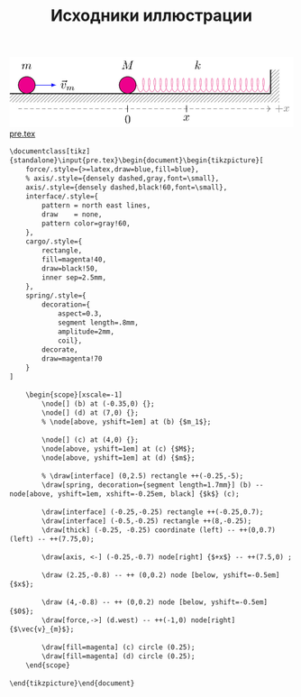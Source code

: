 ﻿---
title: "Исходники иллюстрации"
type: "notpost"
---
<a class="imag2" href="/cook/gallery/tikzpicture_74bcdd4ddb7b853839ee34f3fdd760a4.tex"><img src="/cook/gallery/tikzpicture_74bcdd4ddb7b853839ee34f3fdd760a4.pdf.jpg" alt=""></a>
<a href="/cook/gallery/pre">pre.tex</a>
<pre><code class="language-latex">\documentclass[tikz]{standalone}\input{pre.tex}\begin{document}\begin{tikzpicture}[
    force/.style={>=latex,draw=blue,fill=blue},
    % axis/.style={densely dashed,gray,font=\small},
    axis/.style={densely dashed,black!60,font=\small},
    interface/.style={
        pattern = north east lines,
        draw    = none,
        pattern color=gray!60,          
    },
    cargo/.style={
        rectangle,
        fill=magenta!40,
        draw=black!50,
        inner sep=2.5mm,
    },
    spring/.style={
        decoration={
            aspect=0.3, 
            segment length=.8mm, 
            amplitude=2mm,
            coil},
        decorate,
        draw=magenta!70
    }
]

    \begin{scope}[xscale=-1]
        \node[] (b) at (-0.35,0) {};
        \node[] (d) at (7,0) {};
        % \node[above, yshift=1em] at (b) {$m_1$};

        \node[] (c) at (4,0) {};
        \node[above, yshift=1em] at (c) {$M$};
        \node[above, yshift=1em] at (d) {$m$};

        % \draw[interface] (0,2.5) rectangle ++(-0.25,-5);
        \draw[spring, decoration={segment length=1.7mm}] (b) -- node[above, yshift=1em, xshift=-0.25em, black] {$k$} (c); 

        \draw[interface] (-0.25,-0.25) rectangle ++(-0.25,0.7);
        \draw[interface] (-0.5,-0.25) rectangle ++(8,-0.25);
        \draw[thick] (-0.25, -0.25) coordinate (left) -- ++(0,0.7) (left) -- ++(7.75,0);

        \draw[axis, <-] (-0.25,-0.7) node[right] {$+x$} -- ++(7.5,0) ;

        \draw (2.25,-0.8) -- ++ (0,0.2) node [below, yshift=-0.5em] {$x$};

        \draw (4,-0.8) -- ++ (0,0.2) node [below, yshift=-0.5em] {$0$};       
        \draw[force,->] (d.west) -- ++(-1,0) node[right] {$\vec{v}_{m}$};

        \draw[fill=magenta] (c) circle (0.25);
        \draw[fill=magenta] (d) circle (0.25);
    \end{scope}

\end{tikzpicture}\end{document}</code></pre>